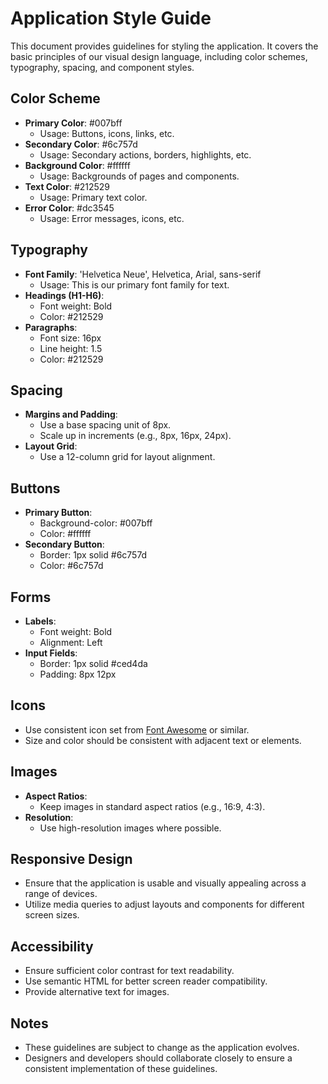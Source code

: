 # Application Style Guide

This document provides guidelines for styling the application. It covers the basic principles of our visual design language, including color schemes, typography, spacing, and component styles.

## Color Scheme

- **Primary Color**: #007bff
  - Usage: Buttons, icons, links, etc.
- **Secondary Color**: #6c757d
  - Usage: Secondary actions, borders, highlights, etc.
- **Background Color**: #ffffff
  - Usage: Backgrounds of pages and components.
- **Text Color**: #212529
  - Usage: Primary text color.
- **Error Color**: #dc3545
  - Usage: Error messages, icons, etc.

## Typography

- **Font Family**: 'Helvetica Neue', Helvetica, Arial, sans-serif
  - Usage: This is our primary font family for text.
- **Headings (H1-H6)**:
  - Font weight: Bold
  - Color: #212529
- **Paragraphs**:
  - Font size: 16px
  - Line height: 1.5
  - Color: #212529

## Spacing

- **Margins and Padding**:
  - Use a base spacing unit of 8px.
  - Scale up in increments (e.g., 8px, 16px, 24px).
- **Layout Grid**:
  - Use a 12-column grid for layout alignment.

## Buttons

- **Primary Button**:
  - Background-color: #007bff
  - Color: #ffffff
- **Secondary Button**:
  - Border: 1px solid #6c757d
  - Color: #6c757d

## Forms

- **Labels**:
  - Font weight: Bold
  - Alignment: Left
- **Input Fields**:
  - Border: 1px solid #ced4da
  - Padding: 8px 12px

## Icons

- Use consistent icon set from [Font Awesome](https://fontawesome.com/) or similar.
- Size and color should be consistent with adjacent text or elements.

## Images

- **Aspect Ratios**:
  - Keep images in standard aspect ratios (e.g., 16:9, 4:3).
- **Resolution**:
  - Use high-resolution images where possible.

## Responsive Design

- Ensure that the application is usable and visually appealing across a range of devices.
- Utilize media queries to adjust layouts and components for different screen sizes.

## Accessibility

- Ensure sufficient color contrast for text readability.
- Use semantic HTML for better screen reader compatibility.
- Provide alternative text for images.

## Notes

- These guidelines are subject to change as the application evolves.
- Designers and developers should collaborate closely to ensure a consistent implementation of these guidelines.

